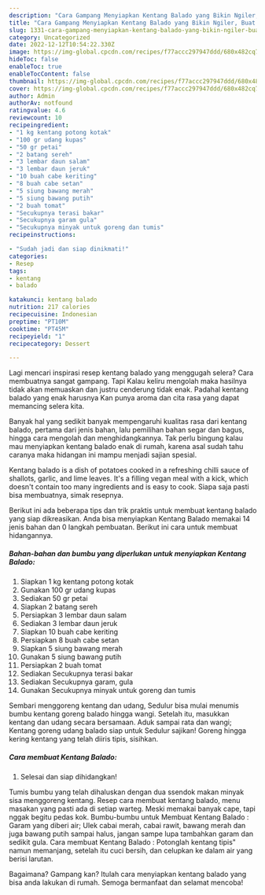 ```yaml
---
description: "Cara Gampang Menyiapkan Kentang Balado yang Bikin Ngiler, Buat Buka Puasa Lezat"
title: "Cara Gampang Menyiapkan Kentang Balado yang Bikin Ngiler, Buat Buka Puasa Lezat"
slug: 1331-cara-gampang-menyiapkan-kentang-balado-yang-bikin-ngiler-buat-buka-puasa-lezat
category: Uncategorized
date: 2022-12-12T10:54:22.330Z
image: https://img-global.cpcdn.com/recipes/f77accc297947ddd/680x482cq70/kentang-balado-foto-resep-utama.jpg
hideToc: false
enableToc: true
enableTocContent: false
thumbnail: https://img-global.cpcdn.com/recipes/f77accc297947ddd/680x482cq70/kentang-balado-foto-resep-utama.jpg
cover: https://img-global.cpcdn.com/recipes/f77accc297947ddd/680x482cq70/kentang-balado-foto-resep-utama.jpg
author: Admin
authorAv: notfound
ratingvalue: 4.6
reviewcount: 10
recipeingredient:
- "1 kg kentang potong kotak"
- "100 gr udang kupas"
- "50 gr petai"
- "2 batang sereh"
- "3 lembar daun salam"
- "3 lembar daun jeruk"
- "10 buah cabe keriting"
- "8 buah cabe setan"
- "5 siung bawang merah"
- "5 siung bawang putih"
- "2 buah tomat"
- "Secukupnya terasi bakar"
- "Secukupnya garam gula"
- "Secukupnya minyak untuk goreng dan tumis"
recipeinstructions:

- "Sudah jadi dan siap dinikmati!"
categories:
- Resep
tags:
- kentang
- balado

katakunci: kentang balado 
nutrition: 217 calories
recipecuisine: Indonesian
preptime: "PT10M"
cooktime: "PT45M"
recipeyield: "1"
recipecategory: Dessert

---
```



Lagi mencari inspirasi resep kentang balado yang menggugah selera? Cara membuatnya sangat gampang. Tapi Kalau keliru mengolah maka hasilnya tidak akan memuaskan dan justru cenderung tidak enak. Padahal kentang balado yang enak harusnya Kan punya aroma dan cita rasa yang dapat memancing selera kita.


Banyak hal yang sedikit banyak mempengaruhi kualitas rasa dari kentang balado, pertama dari jenis bahan, lalu pemilihan bahan segar dan bagus, hingga cara mengolah dan menghidangkannya. Tak perlu bingung kalau mau menyiapkan kentang balado enak di rumah, karena asal sudah tahu caranya maka hidangan ini mampu menjadi sajian spesial.

Kentang balado is a dish of potatoes cooked in a refreshing chilli sauce of shallots, garlic, and lime leaves. It&#39;s a filling vegan meal with a kick, which doesn&#39;t contain too many ingredients and is easy to cook. Siapa saja pasti bisa membuatnya, simak resepnya.


Berikut ini ada beberapa tips dan trik praktis untuk membuat kentang balado yang siap dikreasikan. Anda bisa menyiapkan Kentang Balado memakai 14 jenis bahan dan 0 langkah pembuatan. Berikut ini cara untuk membuat hidangannya.

<!--inarticleads1-->

##### Bahan-bahan dan bumbu yang diperlukan untuk menyiapkan Kentang Balado:

1. Siapkan 1 kg kentang potong kotak
1. Gunakan 100 gr udang kupas
1. Sediakan 50 gr petai
1. Siapkan 2 batang sereh
1. Persiapkan 3 lembar daun salam
1. Sediakan 3 lembar daun jeruk
1. Siapkan 10 buah cabe keriting
1. Persiapkan 8 buah cabe setan
1. Siapkan 5 siung bawang merah
1. Gunakan 5 siung bawang putih
1. Persiapkan 2 buah tomat
1. Sediakan Secukupnya terasi bakar
1. Sediakan Secukupnya garam, gula
1. Gunakan Secukupnya minyak untuk goreng dan tumis


Sembari menggoreng kentang dan udang, Sedulur bisa mulai menumis bumbu kentang goreng balado hingga wangi. Setelah itu, masukkan kentang dan udang secara bersamaan. Aduk sampai rata dan wangi; Kentang goreng udang balado siap untuk Sedulur sajikan! Goreng hingga kering kentang yang telah diiris tipis, sisihkan. 

<!--inarticleads2-->

##### Cara membuat Kentang Balado:


1. Selesai dan siap dihidangkan!

Tumis bumbu yang telah dihaluskan dengan dua ssendok makan minyak sisa menggoreng kentang. Resep cara membuat kentang balado, menu masakan yang pasti ada di setiap warteg. Meski memakai banyak cape, tapi nggak begitu pedas kok. Bumbu-bumbu untuk Membuat Kentang Balado : Garam yang diberi air; Ulek cabai merah, cabai rawit, bawang merah dan juga bawang putih sampai halus, jangan sampe lupa tambahkan garam dan sedikit gula. Cara membuat Kentang Balado : Potonglah kentang tipis&#34; namun memanjang, setelah itu cuci bersih, dan celupkan ke dalam air yang berisi larutan. 

Bagaimana? Gampang kan? Itulah cara menyiapkan kentang balado yang bisa anda lakukan di rumah. Semoga bermanfaat dan selamat mencoba!
